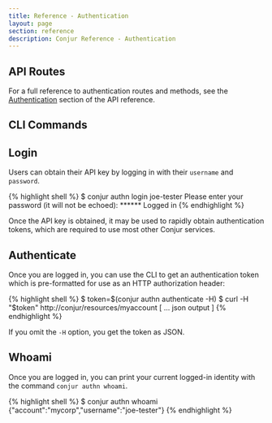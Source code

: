 ```yaml
---
title: Reference - Authentication
layout: page
section: reference
description: Conjur Reference - Authentication
---
```


## API Routes

For a full reference to authentication routes and methods, see the [Authentication](/api.html#authentication) section of the API reference.

## CLI Commands

## Login

Users can obtain their API key by logging in with their `username` and `password`.

{% highlight shell %}
$ conjur authn login joe-tester
Please enter your password (it will not be echoed): ******
Logged in
{% endhighlight %}

Once the API key is obtained, it may be used to rapidly obtain authentication tokens, which are required to use most other Conjur services.

## Authenticate

Once you are logged in, you can use the CLI to get an authentication token which is pre-formatted
for use as an HTTP authorization header:

{% highlight shell %}
$ token=$(conjur authn authenticate -H)
$ curl -H "$token" http://conjur/resources/myaccount
[
  ... json output
]
{% endhighlight %}

If you omit the `-H` option, you get the token as JSON.

## Whoami

Once you are logged in, you can print your current logged-in identity
with the command `conjur authn whoami`.

{% highlight shell %}
$ conjur authn whoami
{"account":"mycorp","username":"joe-tester"}
{% endhighlight %}

